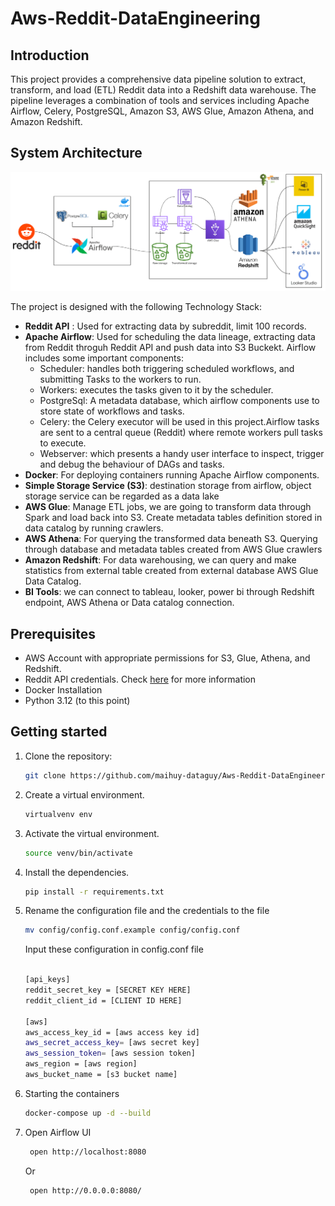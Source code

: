 # Aws-Reddit-DataEngineering

## Introduction
This project provides a comprehensive data pipeline solution to extract, transform, and load (ETL) Reddit data into a Redshift data warehouse. The pipeline leverages a combination of tools and services including Apache Airflow, Celery, PostgreSQL, Amazon S3, AWS Glue, Amazon Athena, and Amazon Redshift.

## System Architecture
![System Architecture](https://github.com/maihuy-dataguy/Aws-Reddit-DataEngineering/blob/main/pics/RedditDataEngineering.png)


The project is designed with the following Technology Stack:

- **Reddit API** : Used for extracting data by subreddit, limit 100 records.
- **Apache Airflow**: Used for scheduling the data lineage, extracting data from Reddit throguh Reddit API and push data into S3 Buckekt. Airflow includes some important components:
    - Scheduler: handles both triggering scheduled workflows, and submitting Tasks to the workers to run.
    - Workers: executes the tasks given to it by the scheduler. 
    - PostgreSql: A metadata database, which airflow components use to store state of workflows and tasks.
    - Celery: the Celery executor will be used in this project.Airflow tasks are sent to a central queue (Reddit) where remote workers pull tasks to execute.
    - Webserver: which presents a handy user interface to inspect, trigger and debug the behaviour of DAGs and tasks.
- **Docker**: For deploying containers running Apache Airflow components.
- **Simple Storage Service (S3)**: destination storage from airflow, object storage service can be regarded as a data lake
- **AWS Glue**: Manage ETL jobs, we are going to transform data through Spark and load back into S3. Create metadata tables definition stored in data catalog by running crawlers. 
- **AWS Athena**: For querying the transformed data beneath S3. Querying through database and metadata tables created from AWS Glue crawlers
- **Amazon Redshift**: For data warehousing, we can query and make statistics from external table created from external database AWS Glue Data Catalog.
- **BI Tools**: we can connect to tableau, looker, power bi through Redshift endpoint, AWS Athena or Data catalog connection.

## Prerequisites
- AWS Account with appropriate permissions for S3, Glue, Athena, and Redshift.
- Reddit API credentials. Check [here](https://www.reddit.com/r/reddit.com/wiki/api/) for more information
- Docker Installation
- Python 3.12 (to this point)

## Getting started
1. Clone the repository:
    ```bash
    git clone https://github.com/maihuy-dataguy/Aws-Reddit-DataEngineering.git
    ```
2. Create a virtual environment.
    ```bash
    virtualvenv env
    ```
3. Activate the virtual environment.
     ```bash
    source venv/bin/activate
    ```
4. Install the dependencies.
    ```bash
    pip install -r requirements.txt
    ```
5. Rename the configuration file and the credentials to the file
     ```bash
     mv config/config.conf.example config/config.conf
    ```
    
   Input these configuration in config.conf file

    ```bash
    
    [api_keys]
    reddit_secret_key = [SECRET KEY HERE]
    reddit_client_id = [CLIENT ID HERE]
    
    [aws]
    aws_access_key_id = [aws access key id]
    aws_secret_access_key= [aws secret key]
    aws_session_token= [aws session token]
    aws_region = [aws region]
    aws_bucket_name = [s3 bucket name]
    ```
6. Starting the containers
     ```bash
     docker-compose up -d --build
    ```
7. Open Airflow UI
   ```bash
    open http://localhost:8080
   ```
   Or
   ```bash
    open http://0.0.0.0:8080/
   ```


